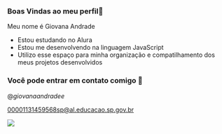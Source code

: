 ### Boas Vindas ao meu perfil💙

Meu nome é Giovana Andrade

- Estou estudando no Alura
- Estou me desenvolvendo na linguagem JavaScript
- Utilizo esse espaço para minha organização e compatilhamento dos meus projetos desenvolvidos

### Você pode entrar em contato comigo 📧

@_giovanaandradee_

00001131459568sp@al.educacao.sp.gov.br

![](https://media1.tenor.com/m/1fP3ilIbOZ8AAAAC/darthmall74-downblouse.gif)
